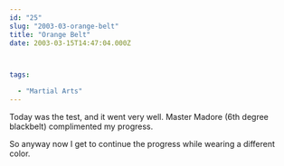 ```yaml
---
id: "25"
slug: "2003-03-orange-belt"
title: "Orange Belt"
date: 2003-03-15T14:47:04.000Z



tags:

  - "Martial Arts"
---
```

<div class="sqs-html-content">
  <p>Today was the test, and it went very well.  Master Madore (6th degree blackbelt) complimented my progress.</p>
<p>So anyway now I get to continue the progress while wearing a different color.</p>
</div>
